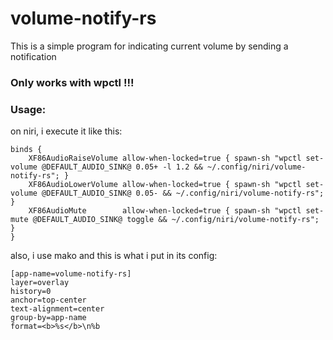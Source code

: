 # volume-notify-rs
This is a simple program for indicating current volume by sending a notification

### **Only works with wpctl !!!**


### Usage:
on niri, i execute it like this:
```
binds {
    XF86AudioRaiseVolume allow-when-locked=true { spawn-sh "wpctl set-volume @DEFAULT_AUDIO_SINK@ 0.05+ -l 1.2 && ~/.config/niri/volume-notify-rs"; }
    XF86AudioLowerVolume allow-when-locked=true { spawn-sh "wpctl set-volume @DEFAULT_AUDIO_SINK@ 0.05- && ~/.config/niri/volume-notify-rs"; }
    XF86AudioMute        allow-when-locked=true { spawn-sh "wpctl set-mute @DEFAULT_AUDIO_SINK@ toggle && ~/.config/niri/volume-notify-rs"; }
}
```
also, i use mako and this is what i put in its config:
```
[app-name=volume-notify-rs]
layer=overlay
history=0
anchor=top-center
text-alignment=center
group-by=app-name
format=<b>%s</b>\n%b
```
